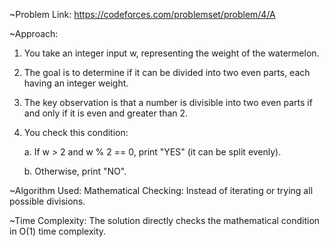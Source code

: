 ~Problem Link: https://codeforces.com/problemset/problem/4/A

~Approach:

1. You take an integer input w, representing the weight of the watermelon.
2. The goal is to determine if it can be divided into two even parts, each having an integer weight.
3. The key observation is that a number is divisible into two even parts if and only if it is even and greater than 2.
4. You check this condition:

   a. If w > 2 and w % 2 == 0, print "YES" (it can be split evenly).

   b. Otherwise, print "NO".
  
~Algorithm Used:
Mathematical Checking: Instead of iterating or trying all possible divisions. 

~Time Complexity: The solution directly checks the mathematical condition in O(1) time complexity.
